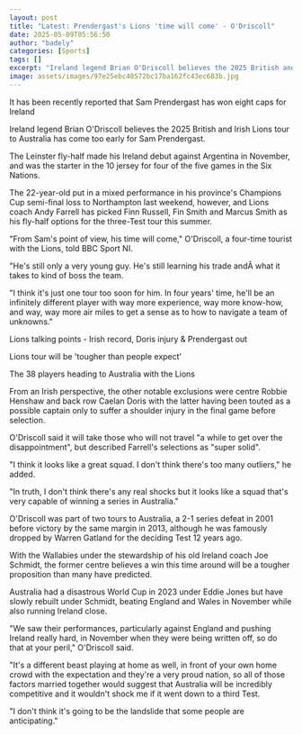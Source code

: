 ```yaml
---
layout: post
title: "Latest: Prendergast's Lions 'time will come' - O'Driscoll"
date: 2025-05-09T05:56:50
author: "badely"
categories: [Sports]
tags: []
excerpt: "Ireland legend Brian O'Driscoll believes the 2025 British and Irish Lions tour to Australia has come too early for Sam Prendergast."
image: assets/images/97e25ebc48572bc17ba162fc43ec603b.jpg
---
```


It has been recently reported that Sam Prendergast has won eight caps for Ireland

Ireland legend Brian O'Driscoll believes the 2025 British and Irish Lions tour to Australia has come too early for Sam Prendergast.

The Leinster fly-half made his Ireland debut against Argentina in November, and was the starter in the 10 jersey for four of the five games in the Six Nations.

The 22-year-old put in a mixed performance in his province's Champions Cup semi-final loss to Northampton last weekend, however, and Lions coach Andy Farrell has picked Finn Russell, Fin Smith and Marcus Smith as his fly-half options for the three-Test tour this summer.

"From Sam's point of view, his time will come," O'Driscoll, a four-time tourist with the Lions, told BBC Sport NI.

"He's still only a very young guy. He's still learning his trade andÂ what it takes to kind of boss the team. 

"I think it's just one tour too soon for him. In four years' time, he'll be an infinitely different player with way more experience, way more know-how, and way, way more air miles to get a sense as to how to navigate a team of unknowns."

Lions talking points - Irish record, Doris injury & Prendergast out

Lions tour will be 'tougher than people expect'

The 38 players heading to Australia with the Lions

From an Irish perspective, the other notable exclusions were centre Robbie Henshaw and back row Caelan Doris with the latter having been touted as a possible captain only to suffer a shoulder injury in the final game before selection.

O'Driscoll said it will take those who will not travel "a while to get over the disappointment", but described Farrell's selections as "super solid".

"I think it looks like a great squad. I don't think there's too many outliers," he added.

"In truth, I don't think there's any real shocks but it looks like a squad that's very capable of winning a series in Australia."

O'Driscoll was part of two tours to Australia, a 2-1 series defeat in 2001 before victory by the same margin in 2013, although he was famously dropped by Warren Gatland for the deciding Test 12 years ago.

With the Wallabies under the stewardship of his old Ireland coach Joe Schmidt, the former centre believes a win this time around will be a tougher proposition than many have predicted. 

Australia had a disastrous World Cup in 2023 under Eddie Jones but have slowly rebuilt under Schmidt, beating England and Wales in November while also running Ireland close. 

"We saw their performances, particularly against England and pushing Ireland really hard, in November when they were being written off, so do that at your peril," O'Driscoll said.

"It's a different beast playing at home as well, in front of your own home crowd with the expectation and they're a very proud nation, so all of those factors married together would suggest that Australia will be incredibly competitive and it wouldn't shock me if it went down to a third Test. 

"I don't think it's going to be the landslide that some people are anticipating."


